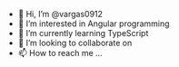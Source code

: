 - 👋 Hi, I’m @vargas0912
- 👀 I’m interested in Angular programming
- 🌱 I’m currently learning TypeScript
- 💞️ I’m looking to collaborate on 
- 📫 How to reach me ...

<!---
vargas0912/vargas0912 is a ✨ special ✨ repository because its `README.md` (this file) appears on your GitHub profile.
You can click the Preview link to take a look at your changes.
--->
